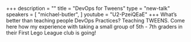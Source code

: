 +++
description = ""
title = "DevOps for Tweens"
type = "new-talk"
speakers = [
        "michael-butler",
]
youtube = "U2-PzeiQEaE"
+++
What’s better than teaching people DevOps Practices? Teaching TWEENS. Come here how my experience with taking a small group of 5th - 7th graders in their First Lego League club is going!